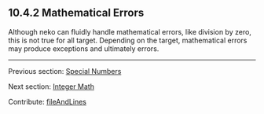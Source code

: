 ## 10.4.2 Mathematical Errors

Although neko can fluidly handle mathematical errors, like division by zero, this is not true for all target.  Depending on the target, mathematical errors may produce exceptions and ultimately errors.

---

Previous section: [Special Numbers](std-math-special-numbers.md)

Next section: [Integer Math](std-math-integer-math.md)

Contribute: [fileAndLines](https://github.com/HaxeFoundation/HaxeManual/blob/master/10-std.tex#L214-214)